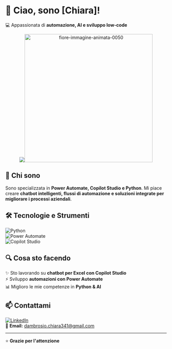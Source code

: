 # 👋 Ciao, sono [Chiara]!  
💻 Appassionata di **automazione, AI e sviluppo low-code**  

<p align="center">
  <img src="<a href="https://www.gifanimate.com/cat-fiori-50.htm"><img src="https://www.gifanimate.com/data/media/50/fiore-immagine-animata-0050.gif" border="0" alt="fiore-immagine-animata-0050"  width="400">
</p>

## 🚀 Chi sono  
Sono specializzata in **Power Automate, Copilot Studio e Python**. Mi piace creare **chatbot intelligenti, flussi di automazione e soluzioni integrate per migliorare i processi aziendali**.  

## 🛠️ Tecnologie e Strumenti  
![Python](https://img.shields.io/badge/Python-3776AB?style=for-the-badge&logo=python&logoColor=white)  
![Power Automate](https://img.shields.io/badge/Power%20Automate-0066FF?style=for-the-badge&logo=microsoft-power-automate&logoColor=white)  
![Copilot Studio](https://img.shields.io/badge/Microsoft%20Copilot%20Studio-00A4EF?style=for-the-badge&logo=microsoft&logoColor=white)  

## 🔍 Cosa sto facendo  
✨ Sto lavorando su **chatbot per Excel con Copilot Studio**  
⚡ Sviluppo **automazioni con Power Automate**  
📊 Miglioro le mie competenze in **Python & AI**  

## 📫 Contattami  
[![LinkedIn](https://img.shields.io/badge/LinkedIn-0077B5?style=for-the-badge&logo=linkedin&logoColor=white)](www.linkedin.com/in/chiaradambrosioai)  
📧 **Email:** [dambrosio.chiara341@gmail.com](dambrosio.chiara341@gmail.com)  

---

⭐ **Grazie per l'attenzione**
